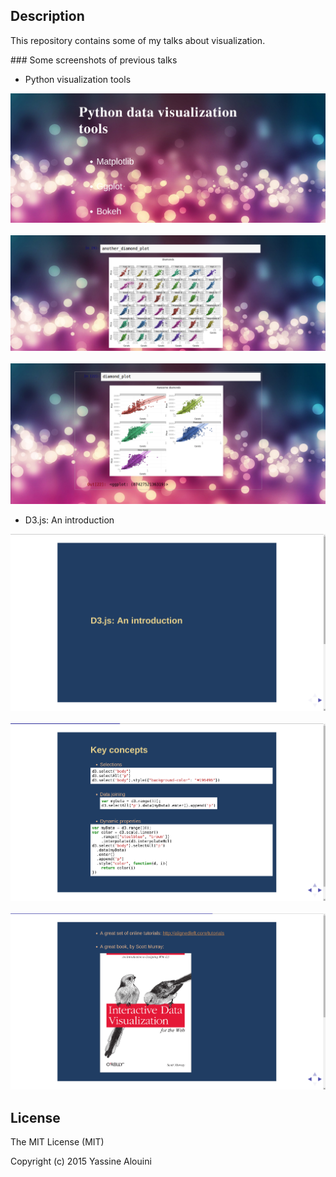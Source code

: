 ## Description

This repository contains some of my talks about visualization.

### Some screenshots of previous talks

* Python visualization tools

![1](screenshots/python-visualization-tools/python-visualization-tools-screenshot-1.png)
<br></br>
![2](screenshots/python-visualization-tools/python-visualization-tools-screenshot-2.png)
<br></br>
![3](screenshots/python-visualization-tools/python-visualization-tools-screenshot-3.png)

* D3.js: An introduction

![1](screenshots/d3-introduction/d3-introduction-screenshot-1.png)
<br></br>
![2](screenshots/d3-introduction/d3-introduction-screenshot-2.png)
<br></br>
![3](screenshots/d3-introduction/d3-introduction-screenshot-3.png)


## License

The MIT License (MIT)

Copyright (c) 2015 Yassine Alouini
